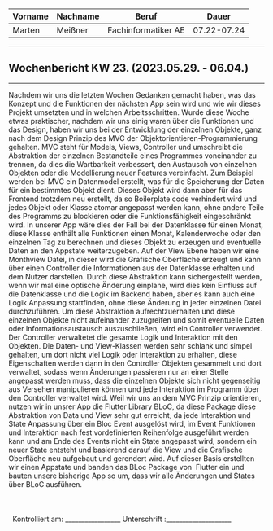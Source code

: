 #

| Vorname | Nachname | Beruf | Dauer |
|---|---|---|---|
|Marten| Meißner|Fachinformatiker AE|07.22-07.24|
---

## Wochenbericht KW 23.  (2023.05.29. - 06.04.)

---
Nachdem wir uns die letzten Wochen Gedanken gemacht haben, was das Konzept und die Funktionen der nächsten App sein wird und wie wir dieses Projekt umsetzten und in welchen Arbeitsschritten.
Wurde diese Woche etwas praktischer, nachdem wir uns einig waren über die Funktionen und das Design, haben wir uns bei der Entwicklung der einzelnen Objekte, ganz nach dem Design Prinzip des MVC der Objektorientieren-Programmierung gehalten.
MVC steht für Models, Views, Controller und umschreibt die Abstraktion der einzelnen Bestandteile eines Programmes voneinander zu trennen, da dies die Wartbarkeit verbessert, den Austausch von einzelnen Objekten oder die Modellierung neuer Features vereinfacht.
Zum Beispiel werden bei MVC ein Datenmodel erstellt, was für die Speicherung der Daten für ein bestimmtes Objekt dient.
Dieses Objekt wird dann aber für das Frontend trotzdem neu erstellt, da so Boilerplate code verhindert wird und jedes Objekt oder Klasse atomar angepasst werden kann, ohne andere Teile des Programms zu blockieren oder die Funktionsfähigkeit eingeschränkt wird.
In unserer App wäre dies der Fall bei der Datenklasse für einen Monat, diese Klasse enthält alle Funktionen einen Monat, Kalenderwoche oder den einzelnen Tag zu berechnen und dieses Objekt zu erzeugen und eventuelle Daten an den Appstate weiterzugeben.
Auf der View Ebene haben wir eine Monthview Datei, in dieser wird die Grafische Oberfläche erzeugt und kann über einen Controller die Informationen aus der Datenklasse erhalten und dem Nutzer darstellen.
Durch diese Abstraktion kann sichergestellt werden, wenn wir mal eine optische Änderung einplane, wird dies kein Einfluss auf die Datenklasse und die Logik im Backend haben, aber es kann auch eine Logik Anpassung stattfinden, ohne diese Änderung in jeder einzelnen Datei durchzuführen.
Um diese Abstraktion aufrechtzuerhalten und diese einzelnen Objekte nicht aufeinander zuzugreifen und somit eventuelle Daten oder Informationsaustausch auszuschließen, wird ein Controller verwendet.
Der Controller verwaltetet die gesamte Logik und Interaktion mit den Objekten.
Die Daten- und View-Klassen werden sehr schlank und simpel gehalten, um dort nicht viel Logik oder Interaktion zu erhalten, diese Eigenschaften werden dann in den Controller Objekten gesammelt und dort verwaltet, sodass wenn Änderungen passieren nur an einer Stelle angepasst werden muss, dass die einzelnen Objekte sich nicht gegenseitig aus Versehen manipulieren können und jede Interaktion im Programm über den Controller verwaltet wird.
Weil wir uns an dem MVC Prinzip orientieren, nutzen wir in unsrer App die Flutter Library BLoC, da diese Package diese Abstraktion von Data und View sehr gut erreicht, da jede Interaktion und State Anpassung über ein Bloc Event ausgelöst wird, im Event Funktionen und Interaktion nach fest vordefinierten Reihenfolge ausgeführt werden kann und am Ende des Events nicht ein State angepasst wird, sondern ein neuer State entsteht und basierend darauf die View und die Grafische Oberfläche neu aufgebaut und gerendert wird.
Auf dieser Basis erstellten wir einen Appstate und banden das BLoc Package von 
Flutter ein und bauten unsere bisherige App so um, dass wir alle Änderungen und States über BLoC ausführen.
&nbsp;
\
\
\
\
&nbsp;
Kontrolliert am: _________________ Unterschrift  :____________________

